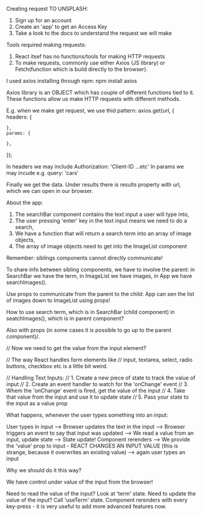 Creating request TO UNSPLASH:

1. Sign up for an account
2. Create an 'app' to get an Access Key
3. Take a look to the docs to understand the request we will make

Tools required making requests:

1. React itsef has no functions/tools for making HTTP requests
2. To make requests, commonly use either Axios (JS library) or Fetch(function which is build directly to the browser).

I used axios installing through npm:
npm install axios

Axios library is an OBJECT which has couple of different functions tied to it.
These functions allow us make HTTP requests with different methods.

E.g. when we make get request, we use thid pattern:
axios.get(url, {
    headers: {

    },
    params: {

    },
});

In headers we may include Authorization: 'Client-ID ...etc'
In params we may incude e.g. query: 'cars'

Finally we get the data.
Under results there is results property with url, which we can open in our browser.

About the app:

1. The searchBar component contains the text input a user will type into,
2. The user pressing 'enter' key in the text input means we need to do a search,
3. We have a function that will return a search term into an array of image objects,
4. The array of image objects need to get into the ImageList component

Remember: siblings components cannot directly communicate!

To share info between sibling components, we have to involve the parent:
in SearchBar we have the term,
in ImageList we have images,
in App we have searchImages().

Use props to communicate from the parent to the child: App can sen the list of images down to ImageList using props!

How to use search term, which is in SearchBar (child component) in seatchImages(), which is in parent component?

Also with props (in some cases it is possible to go up to the parent component)/\.


// Now we need to get the value from the input element?

// The way React handles form elements like 
// input, textarea, select, radio buttons, checkbox etc is a little bit weird.

// Handling Text Inputs:
//  1. Create a new piece of state to track the value of input
//  2. Create an event handler to watch for the 'onChange' event
//  3. Whem the 'onChange' event is fired, get the value of the input
//  4. Take that value from the input and use it to update state
//  5. Pass your state to the input as a value prop

What happens, whenever the user types something into an input:

User types in input --> Browser updates the text in the input -->  Browser triggers an event to say that input  was updated --> We read a value from an input, update state --> State update! Component rerenders --> We provide the 'value' prop to input - REACT CHANGES AN INPUT VALUE (this is strange, because it overwrites an existing value) --> again user types an input

Why we should do it this way?

We have control under value of the input from the browser!

Need to read the value of the input?
Look at 'term' state.
Need to update the value of the input?
Call 'useTerm' state.
Component rerenders with every key-press - it is very useful to add more advanced features now.




